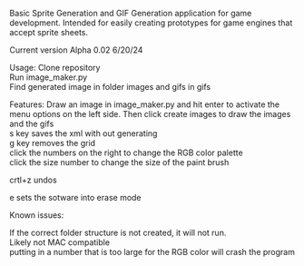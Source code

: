 Basic Sprite Generation and GIF Generation application for game development. Intended for easily creating prototypes for game engines that accept sprite sheets. 

Current version Alpha 0.02 6/20/24

Usage: 
Clone repository  
Run image_maker.py  
Find generated image in folder images and gifs in gifs  


Features: 
Draw an image in image_maker.py and hit enter to activate the menu options on the left side. Then click create images to draw the images and the gifs  
s key saves the xml with out generating  
g key removes the grid  
click the numbers on the right to change the RGB color palette  
click the size number to change the size of the paint brush 

crtl+z undos

e sets the sotware into erase mode

Known issues:  

If the correct folder structure is not created, it will not run.  
Likely not MAC compatible  
putting in a number that is too large for the RGB color will crash the program  
